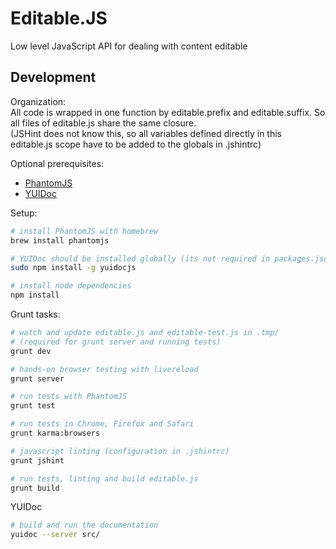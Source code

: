 Editable.JS
==========

Low level JavaScript API for dealing with content editable


Development
-----------

Organization:  
All code is wrapped in one function by editable.prefix and editable.suffix. So all files of editable.js share the same closure.  
(JSHint does not know this, so all variables defined directly in this editable.js scope have to be added to the globals in .jshintrc)


Optional prerequisites:  
- [PhantomJS](http://phantomjs.org/)
- [YUIDoc](http://yui.github.com/yuidoc/)

Setup:
```bash
# install PhantomJS with homebrew
brew install phantomjs

# YUIDoc should be installed globally (its not required in packages.json)
sudo npm install -g yuidocjs

# install node dependencies
npm install
```

Grunt tasks:  
```bash
# watch and update editable.js and editable-test.js in .tmp/
# (required for grunt server and running tests)
grunt dev

# hands-on browser testing with livereload
grunt server

# run tests with PhantomJS
grunt test

# run tests in Chrome, Firefox and Safari
grunt karma:browsers

# javascript linting (configuration in .jshintrc)
grunt jshint

# run tests, linting and build editable.js
grunt build
```

YUIDoc
```bash
# build and run the documentation
yuidoc --server src/
```
